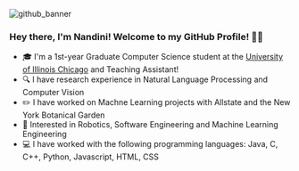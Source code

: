 ![github_banner](github_banner_new.gif)

### Hey there, I'm Nandini! Welcome to my GitHub Profile! 🙋‍♀️
- 🎓 I'm a 1st-year Graduate Computer Science student at the [University of Illinois Chicago](https://cs.uic.edu/) and Teaching Assistant!
- 🔍 I have research experience in Natural Language Processing and Computer Vision
- ✏️ I have worked on Machne Learning projects with Allstate and the New York Botanical Garden
- 🤖 Interested in Robotics, Software Engineering and Machine Learning Engineering
- 💻 I have worked with the following programming languages: Java, C, C++, Python, Javascript, HTML, CSS 




<!---
- 🔭 I’m currently working on ...
- 🌱 I’m currently learning ...Machine Organization, Languages and Automata
 👯 I’m looking to collaborate on ...
- 🤔 I’m looking for help with ...
- 💬 Ask me about ...
- 📫 How to reach me: ...
- 😄 Pronouns: ...she/her
- ⚡ Fun fact: ... 
<!---

